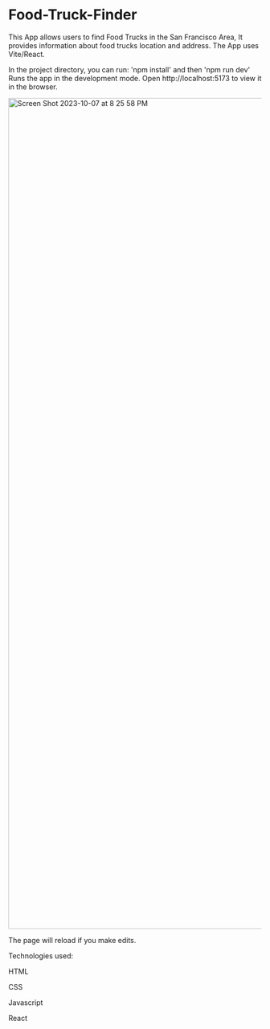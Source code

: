 # Food-Truck-Finder

This App allows users to find Food Trucks in the San Francisco Area, It provides information about food trucks location and address. The App uses Vite/React.

In the project directory, you can run:
'npm install' and then 'npm run dev'
Runs the app in the development mode.
Open http://localhost:5173 to view it in the browser.

<img width="1655" alt="Screen Shot 2023-10-07 at 8 25 58 PM" src="https://github.com/archerzou/food-finder/assets/58451197/159e7476-c26a-4d5a-a530-4b4c73f4e12d">


The page will reload if you make edits.

Technologies used:

HTML

CSS

Javascript

React
